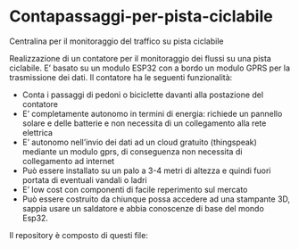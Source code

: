 # Contapassaggi-per-pista-ciclabile
Centralina per il monitoraggio del traffico su pista ciclabile

Realizzazione di un contatore per il monitoraggio dei flussi su una pista ciclabile. E’ basato su un modulo ESP32 con a bordo un modulo GPRS per la trasmissione dei dati. Il contatore ha le seguenti funzionalità:
-	Conta i passaggi di pedoni o biciclette davanti alla postazione del contatore 
-	E’ completamente autonomo in termini di energia: richiede un pannello solare e delle batterie e non necessita di un collegamento alla rete elettrica
-	E’ autonomo nell’invio dei dati ad un cloud gratuito (thingspeak) mediante un modulo gprs, di conseguenza non necessita di collegamento ad internet
-	Può essere installato su un palo a 3-4 metri di altezza e quindi fuori portata di eventuali vandali o ladri
-	E’ low cost con componenti di facile reperimento sul mercato 
-	Può essere costruito da chiunque possa accedere ad una stampante 3D, sappia usare un saldatore e abbia conoscenze di base del mondo Esp32.

Il repository è composto di questi file:
